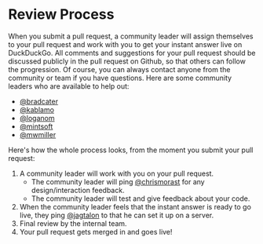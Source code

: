 # Review Process

When you submit a pull request, a community leader will assign themselves to your pull request and work with you to get your instant answer live on DuckDuckGo. All comments and suggestions for your pull request should be discussed publicly in the pull request on Github, so that others can follow the progression. Of course, you can always contact anyone from the community or team if you have questions. Here are some community leaders who are available to help out: 

- [@bradcater](https://github.com/bradcater)
- [@kablamo](https://github.com/kablamo)
- [@loganom](https://github.com/loganom)
- [@mintsoft](https://github.com/mintsoft)
- [@mwmiller](https://github.com/mwmiller)

Here's how the whole process looks, from the moment you submit your pull request:

1. A community leader will work with you on your pull request.
   - The community leader will ping [@chrismorast](https://github.com/chrismorast) for any design/interaction feedback.
   - The community leader will test and give feedback about your code.
2. When the community leader feels that the instant answer is ready to go live, they ping [@jagtalon](https://github.com/jagtalon) to that he can set it up on a server.
3. Final review by the internal team.
4. Your pull request gets merged in and goes live!

